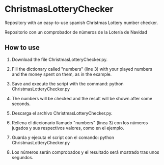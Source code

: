 # ChristmasLotteryChecker
Repository with an easy-to-use spanish Christmas Lottery number checker.

Repositorio con un comprobador de números de la Lotería de Navidad

## How to use
1. Download the file ChristmasLotteryChecker.py.
2. Fill the dictionary called "numbers" (line 3) with your played numbers and the money spent on them, as in the example.
3. Save and execute the script with the command: python ChristmasLotteryChecker.py
4. The numbers will be checked and the result will be shown after some seconds.

1. Descarga el archivo ChristmasLotteryChecker.py.
2. Rellena el diccionario llamado "numbers" (linea 3) con los números jugados y sus respectivos valores, como en el ejemplo.
3. Guarda y ejecuta el script con el comando: python ChristmasLotteryChecker.py
4. Los números serán comprobados y el resultado será mostrado tras unos segundos.
